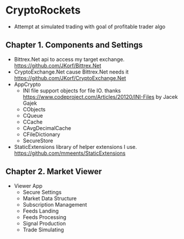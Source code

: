 # CryptoRockets
  - Attempt at simulated trading with goal of profitable trader algo
    
## Chapter 1. Components and Settings
  - Bittrex.Net api to access my target exchange. https://github.com/JKorf/Bittrex.Net
  - CryptoExchange.Net cause Bittrex.Net needs it https://github.com/JKorf/CryptoExchange.Net
  - AppCrypto
    - INI file support objects for file IO. thanks https://www.codeproject.com/Articles/20120/INI-Files  by Jacek Gajek 
    - CObjects 
    - CQueue
    - CCache
    - CAvgDecimalCache
    - CFileDictionary
    - SecureStore
  - StaticExtensions library of helper extensions I use. https://github.com/mmeents/StaticExtensions
        
## Chapter 2. Market Viewer
  - Viewer App
    - Secure Settings
    - Market Data Structure
    - Subscription Management
    - Feeds Landing
    - Feeds Processing
    - Signal Production
    - Trade Simulating



